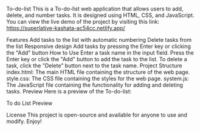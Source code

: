 To-do-list
This is a To-do-list web application that allows users to add, delete, and number tasks. It is designed using HTML, CSS, and JavaScript. You can view the live demo of the project by visiting this link: https://superlative-kashata-ac54cc.netlify.app/

Features
Add tasks to the list with automatic numbering
Delete tasks from the list
Responsive design
Add tasks by pressing the Enter key or clicking the "Add" button
How to Use
Enter a task name in the input field.
Press the Enter key or click the "Add" button to add the task to the list.
To delete a task, click the "Delete" button next to the task name.
Project Structure
index.html: The main HTML file containing the structure of the web page.
style.css: The CSS file containing the styles for the web page.
system.js: The JavaScript file containing the functionality for adding and deleting tasks.
Preview
Here is a preview of the To-do-list:

To do List Preview

License
This project is open-source and available for anyone to use and modify. Enjoy!



